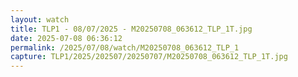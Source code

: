 ```yaml
---
layout: watch
title: TLP1 - 08/07/2025 - M20250708_063612_TLP_1T.jpg
date: 2025-07-08 06:36:12
permalink: /2025/07/08/watch/M20250708_063612_TLP_1
capture: TLP1/2025/202507/20250707/M20250708_063612_TLP_1T.jpg
---
```

